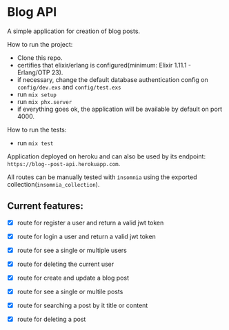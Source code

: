 # Blog API
A simple application for creation of blog posts.

How to run the project:
  - Clone this repo.
  - certifies that elixir/erlang is configured(minimum: Elixir 1.11.1 - Erlang/OTP 23).
  - if necessary, change the default database authentication config on `config/dev.exs` and `config/test.exs`
  - run `mix setup`
  - run `mix phx.server`
  - if everything goes ok, the application will be available by default on port 4000.

How to run the tests:
  - run  `mix test` 

Application deployed on heroku and can also be used by its endpoint: `https://blog--post-api.herokuapp.com`.

All routes can be manually tested with `insomnia` using the exported collection(`insomnia_collection`).

## Current features:

- [x] route for register a user and return a valid jwt token

- [x] route for login a user and return a valid jwt token

- [x] route for see a single or multiple users

- [x] route for deleting the current user

- [x] route for create and update a blog post

- [x] route for see a single or multile posts

- [x] route for searching a post by it title or content

- [x] route for deleting a post

